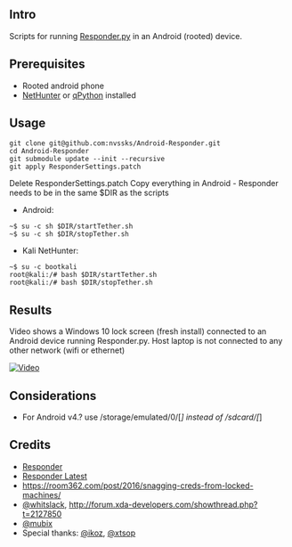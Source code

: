 Intro
------
Scripts for running [Responder.py](https://github.com/SpiderLabs/Responder) in an Android (rooted) device. 


Prerequisites
------
* Rooted android phone
* [NetHunter](https://www.kali.org/kali-linux-nethunter/) or [qPython](https://play.google.com/store/apps/details?id=org.qpython.qpy&hl=en) installed


Usage	
------
```
git clone git@github.com:nvssks/Android-Responder.git
cd Android-Responder
git submodule update --init --recursive
git apply ResponderSettings.patch
```
Delete ResponderSettings.patch
Copy everything in Android - Responder needs to be in the same $DIR as the scripts

* Android:
```
~$ su -c sh $DIR/startTether.sh
~$ su -c sh $DIR/stopTether.sh
```
* Kali NetHunter:
```
~$ su -c bootkali
root@kali:/# bash $DIR/startTether.sh
root@kali:/# bash $DIR/stopTether.sh
```


Results
------
Video shows a Windows 10 lock screen (fresh install) connected to an Android device running Responder.py. Host laptop is not connected to any other network (wifi or ethernet)


[![Video](https://img.youtube.com/vi/Wdavavcon68/0.jpg)](https://www.youtube.com/watch?v=Wdavavcon68)


Considerations
------
- For Android v4.? use /storage/emulated/0/[*] instead of /sdcard/[*]
  

Credits
------
* [Responder](https://github.com/SpiderLabs/Responder)
* [Responder Latest](https://github.com/lgandx/Responder)
* https://room362.com/post/2016/snagging-creds-from-locked-machines/
* [@whitslack](http://forum.xda-developers.com/member.php?u=2684937), http://forum.xda-developers.com/showthread.php?t=2127850
* [@mubix](https://room362.com/post/2016/snagging-creds-from-locked-machines/)
* Special thanks: [@ikoz](https://twitter.com/ikoz), [@xtsop](https://twitter.com/xtsop)
